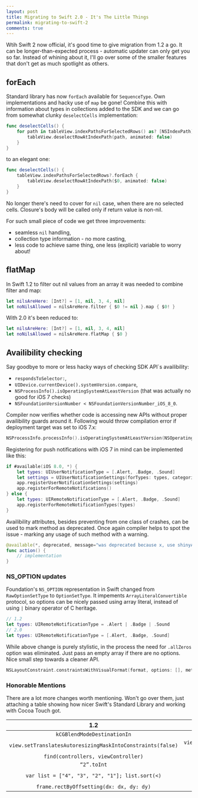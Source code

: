 ```yaml
---
layout: post
title: Migrating to Swift 2.0 - It's The Little Things
permalink: migrating-to-swift-2
comments: true
---
```


Wtih Swift 2 now official, it's good time to give migration from 1.2 a go. It can be longer-than-expected process - automatic updater can only get you so far. Instead of whining about it, I'll go over some of the smaller features that don't get as much spotlight as others.

<!--more-->

## forEach
Standard library has now `forEach` available for `SequenceType`. Own implementations and hacky use of `map` be gone! Combine this with information about types in collections added to the SDK and we can go from somewhat clunky `deselectCells` implementation:

```swift
func deselectCells() {
    for path in tableView.indexPathsForSelectedRows() as? [NSIndexPath] ?? [] {
        tableView.deselectRowAtIndexPath(path, animated: false)
    }
}
```

to an elegant one:

```swift
func deselectCells() {
    tableView.indexPathsForSelectedRows?.forEach {
        tableView.deselectRowAtIndexPath($0, animated: false)
    }
}
```

No longer there's need to cover for `nil` case, when there are no selected cells. Closure's body will be called only if return value is non-nil.

For such small piece of code we get three improvements:

- seamless `nil` handling,
- collection type information - no more casting,
- less code to achieve same thing, one less (explicit) variable to worry about!


## flatMap

In Swift 1.2 to filter out nil values from an array it was needed to combine filter and map:

```swift
let nilsAreHere: [Int?] = [1, nil, 3, 4, nil]
let noNilsAllowed = nilsAreHere.filter { $0 != nil }.map { $0! }
```

With 2.0 it's been reduced to:


```swift
let nilsAreHere: [Int?] = [1, nil, 3, 4, nil]
let noNilsAllowed = nilsAreHere.flatMap { $0 }
```

## Availibility checking

Say goodbye to more or less hacky ways of checking SDK API`s availibility:

- `respondsToSelector:`,
- `UIDevice.currentDevice().systemVersion.compare`,
- `NSProcessInfo().isOperatingSystemAtLeastVersion` (that was actually no good for iOS 7 checks)
- `NSFoundationVersionNumber < NSFoundationVersionNumber_iOS_8_0`.

Compiler now verifies whether code is accessing new APIs without proper availibility guards around it. Following would throw compilation error if deployment target was set to iOS 7.x:

```swift
NSProcessInfo.processInfo().isOperatingSystemAtLeastVersion(NSOperatingSystemVersion(majorVersion: 8, minorVersion: 0, patchVersion: 0))
```

Registering for push notifications with iOS 7 in mind can be implemented like this:

```swift
if #available(iOS 8.0, *) {
    let types: UIUserNotificationType = [.Alert, .Badge, .Sound]
    let settings = UIUserNotificationSettings(forTypes: types, categories: nil)
    app.registerUserNotificationSettings(settings)
    app.registerForRemoteNotifications()
} else {
    let types: UIRemoteNotificationType = [.Alert, .Badge, .Sound]
    app.registerForRemoteNotificationTypes(types)
}
```

Availibility attributes, besides preventing from one class of crashes, can be used to mark method as deprecated. Once again compiler helps to spot the issue - marking any usage of such method with a warning.


```swift
@available(*, deprecated, message="was deprecated because x, use shinyAction method instead")
func action() {
    // implementation
}
```

### NS_OPTION updates

Foundation's `NS_OPTION` representation in Swift changed from `RawOptionSetType` to `OptionSetType`. It impements `ArrayLiteralConvertible` protocol, so options can be nicely passed using array literal, instead of using `|` binary operator of C heritage.

```swift
// 1.2
let types: UIRemoteNotificationType = .Alert | .Badge | .Sound
// 2.0
let types: UIRemoteNotificationType = [.Alert, .Badge, .Sound]
```

While above change is purely stylistic, in the process the need for `.allZeros` option was eliminated. Just pass an empty array if there are no options. Nice small step towards a cleaner API.

```swift
NSLayoutConstraint.constraintsWithVisualFormat(format, options: [], metrics: nil, views: binding)
```

### Honorable Mentions

There are a lot more changes worth mentioning. Won't go over them, just attaching a table showing how nicer Swift's Standard Library and working with Cocoa Touch got.

|1.2 | 2.0|
|:--:|:--:|
|`kCGBlendModeDestinationIn` | `CGBlendMode.DestinationIn` |
|`view.setTranslatesAutoresizingMaskIntoConstraints(false)`|`view.translatesAutoresizingMaskIntoConstraints = false` |
|`find(controllers, viewController)`|`controllers.indexOf(viewController)`
|`“2”.toInt`|`Int(“2”)`|
|`var list = ["4", "3", "2", "1"]; list.sort(<)`|`var list = ["4", "3", "2", "1"]; list.sortInPlace()`|
|`frame.rectByOffsetting(dx: dx, dy: dy)`|`frame.offsetBy(dx: dx, dy: dy)`|
